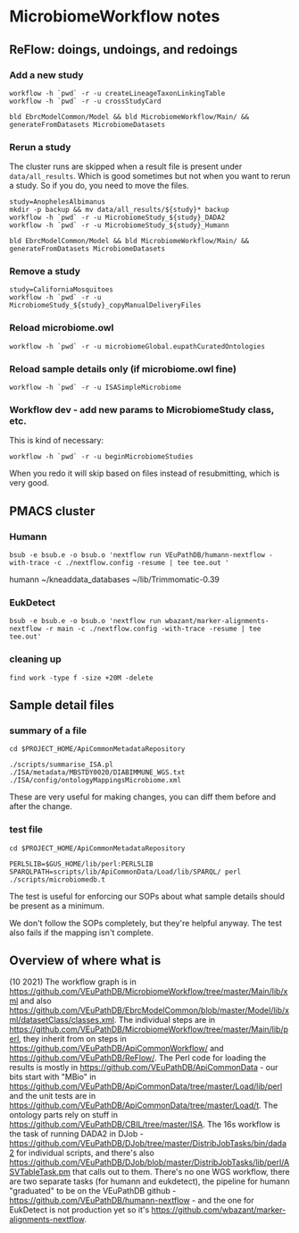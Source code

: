 # MicrobiomeWorkflow notes

## ReFlow: doings, undoings, and redoings
### Add a new study
```
workflow -h `pwd` -r -u createLineageTaxonLinkingTable
workflow -h `pwd` -r -u crossStudyCard

bld EbrcModelCommon/Model && bld MicrobiomeWorkflow/Main/ && generateFromDatasets MicrobiomeDatasets
```

### Rerun a study
The cluster runs are skipped when a result  file is present under `data/all_results`. Which is good sometimes but not when you want to rerun a study.
So if you do, you need to move the files.
```
study=AnophelesAlbimanus
mkdir -p backup && mv data/all_results/${study}* backup
workflow -h `pwd` -r -u MicrobiomeStudy_${study}_DADA2
workflow -h `pwd` -r -u MicrobiomeStudy_${study}_Humann

bld EbrcModelCommon/Model && bld MicrobiomeWorkflow/Main/ && generateFromDatasets MicrobiomeDatasets
```

### Remove a study

```
study=CaliforniaMosquitoes
workflow -h `pwd` -r -u MicrobiomeStudy_${study}_copyManualDeliveryFiles
```

### Reload microbiome.owl
```
workflow -h `pwd` -r -u microbiomeGlobal.eupathCuratedOntologies
```

### Reload sample details only (if microbiome.owl fine)
```
workflow -h `pwd` -r -u ISASimpleMicrobiome
```

### Workflow dev - add new params to MicrobiomeStudy class, etc.
This is kind of necessary:
```
workflow -h `pwd` -r -u beginMicrobiomeStudies
```
When you redo it will skip based on files instead of resubmitting, which is very good.

## PMACS cluster
### Humann
```
bsub -e bsub.e -o bsub.o 'nextflow run VEuPathDB/humann-nextflow -with-trace -c ./nextflow.config -resume | tee tee.out '
```



humann
~/kneaddata_databases
~/lib/Trimmomatic-0.39

### EukDetect
```
bsub -e bsub.e -o bsub.o 'nextflow run wbazant/marker-alignments-nextflow -r main -c ./nextflow.config -with-trace -resume | tee tee.out'
```

### cleaning up
```
find work -type f -size +20M -delete
```
## Sample detail files

### summary of a file
```
cd $PROJECT_HOME/ApiCommonMetadataRepository

./scripts/summarise_ISA.pl ./ISA/metadata/MBSTDY0020/DIABIMMUNE_WGS.txt ./ISA/config/ontologyMappingsMicrobiome.xml 
```
These are very useful for making changes, you can diff them before and after the change.

### test file
```
cd $PROJECT_HOME/ApiCommonMetadataRepository

PERL5LIB=$GUS_HOME/lib/perl:PERL5LIB SPARQLPATH=scripts/lib/ApiCommonData/Load/lib/SPARQL/ perl ./scripts/microbiomedb.t
```
The test is useful for enforcing our SOPs about what sample details should be present as a minimum.

We don't follow the SOPs completely, but they're helpful anyway. The test also fails if the mapping isn't complete.


## Overview of where what is
(10 2021)
The workflow graph is in https://github.com/VEuPathDB/MicrobiomeWorkflow/tree/master/Main/lib/xml and also https://github.com/VEuPathDB/EbrcModelCommon/blob/master/Model/lib/xml/datasetClass/classes.xml.
The individual steps are in https://github.com/VEuPathDB/MicrobiomeWorkflow/tree/master/Main/lib/perl, they inherit from on steps in https://github.com/VEuPathDB/ApiCommonWorkflow/ and https://github.com/VEuPathDB/ReFlow/.
The Perl code for loading the results is mostly in https://github.com/VEuPathDB/ApiCommonData - our bits start with "MBio" in https://github.com/VEuPathDB/ApiCommonData/tree/master/Load/lib/perl and the unit tests are in https://github.com/VEuPathDB/ApiCommonData/tree/master/Load/t. The ontology parts rely on stuff in https://github.com/VEuPathDB/CBIL/tree/master/ISA.
The 16s workflow is the task of running DADA2 in DJob - https://github.com/VEuPathDB/DJob/tree/master/DistribJobTasks/bin/dada2 for individual scripts, and there's also https://github.com/VEuPathDB/DJob/blob/master/DistribJobTasks/lib/perl/ASVTableTask.pm that calls out to them.
There's no one WGS workflow, there are two separate tasks (for humann and eukdetect), the pipeline for humann "graduated" to be on the VEuPathDB github - https://github.com/VEuPathDB/humann-nextflow - and the one for EukDetect is not production yet so it's https://github.com/wbazant/marker-alignments-nextflow.
